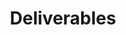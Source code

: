 ---
layout: more-deliverables
permalink: "/modules/person-centered-care/deliverables/"
title: Deliverables
id: deliverables

deliverables:
  - text: Please complete the module on cultural connectedness
    link: https://culturallyconnected.ca/
    duration: 60 mins
  - text: Harm Reduction
    link: https://learninghub.phsa.ca/Courses/13040/harm-reduction
    duration: 180 mins
  - text: Please complete the Chronic Disease  Self Management course
    link: https://learninghub.phsa.ca/Courses/11044/chronic-disease-self-management-online
    duration: 15 mins
  - text: "Please complete the module ‘Heart failure: Management and Support"
    link: https://learninghub.phsa.ca/Courses/10892
    duration: 45 mins
  - text: Please complete the module ‘COPD Management’ 
    link: https://learn.vch.ca/m2/course/view.php?id=1236
    duration: 60 mins
  - text: Please complete the module VCH PARIS Clinical Care Plan
    link: https://learninghub.phsa.ca/Courses/15123/paris-6-vch-clinical-care-plan-all
    duration: 15 mins
  - text: Adult IV Manual (complete on unit)
    link: http://vch-connect.vch.ca/policies_manuals/adult_older_adult/adult_iv/Pages/default.aspx
    duration: 30 mins
  - text: Final Quiz
    link: "#"
    duration: 20 mins
---